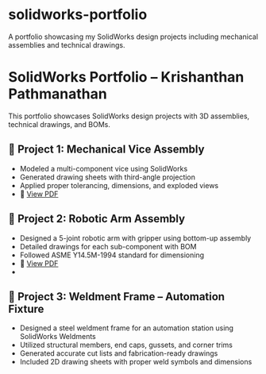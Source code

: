 # solidworks-portfolio
A portfolio showcasing my SolidWorks design projects including mechanical assemblies and technical drawings.

# SolidWorks Portfolio – Krishanthan Pathmanathan

This portfolio showcases SolidWorks design projects with 3D assemblies, technical drawings, and BOMs.

## 🔧 Project 1: Mechanical Vice Assembly
- Modeled a multi-component vice using SolidWorks
- Generated drawing sheets with third-angle projection
- Applied proper tolerancing, dimensions, and exploded views  
- 📄 [View PDF](KrishanthanPathmanathan_SolidWorks_Portfolio.pdf)

## 🤖 Project 2: Robotic Arm Assembly
- Designed a 5-joint robotic arm with gripper using bottom-up assembly
- Detailed drawings for each sub-component with BOM
- Followed ASME Y14.5M-1994 standard for dimensioning
- 📄 [View PDF](KrishanthanPathmanathan_SolidWorks_Portfolio.pdf)
- 
## 🧱 Project 3: Weldment Frame – Automation Fixture
- Designed a steel weldment frame for an automation station using SolidWorks Weldments
- Utilized structural members, end caps, gussets, and corner trims
- Generated accurate cut lists and fabrication-ready drawings
- Included 2D drawing sheets with proper weld symbols and dimensions
